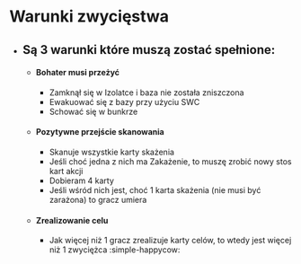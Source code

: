 # Warunki zwycięstwa


- ## Są 3 warunki które muszą zostać spełnione:
    - #### Bohater musi przeżyć  
        - Zamknął się w Izolatce i baza nie została zniszczona
        - Ewakuować się z bazy przy użyciu SWC
        - Schować się w bunkrze
    - #### Pozytywne przejście skanowania
        - Skanuje wszystkie karty skażenia
        - Jeśli choć jedna z nich ma Zakażenie, to muszę zrobić nowy stos kart akcji
        - Dobieram 4 karty
        - Jeśli wśród nich jest, choć 1 karta skażenia (nie musi być zarażona) to gracz umiera 
    - #### Zrealizowanie celu
        - Jak więcej niż 1 gracz zrealizuje karty celów, to wtedy jest więcej niż 1 zwyciężca :simple-happycow: